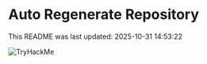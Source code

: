 # Auto Regenerate Repository

This README was last updated: 2025-10-31 14:53:22

 ![TryHackMe](https://tryhackme.com/badge/533634)